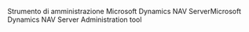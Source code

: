 <span data-ttu-id="94f20-101">Strumento di amministrazione Microsoft Dynamics NAV Server</span><span class="sxs-lookup"><span data-stu-id="94f20-101">Microsoft Dynamics NAV Server Administration tool</span></span>